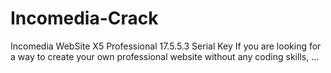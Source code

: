 # Incomedia-Crack
Incomedia WebSite X5 Professional 17.5.5.3 Serial Key If you are looking for a way to create your own professional website without any coding skills, ...
